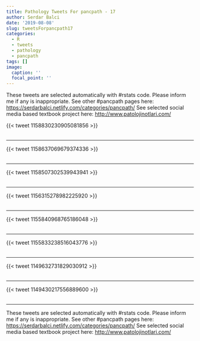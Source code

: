 ```yaml
---
title: Pathology Tweets For pancpath - 17
author: Serdar Balci
date: '2019-08-08'
slug: tweetsForpancpath17
categories:
  - R
  - tweets
  - pathology
  - pancpath
tags: []
image:
  caption: ''
  focal_point: ''
---
```



These tweets are selected automatically with #rstats code. Please inform me if any is inappropriate.
See other #pancpath pages here: https://serdarbalci.netlify.com/categories/pancpath/ 
See selected social media based textbook project here: http://www.patolojinotlari.com/

{{< tweet 1158830230905081856 >}}
<br>
<br>
<hr>
{{< tweet 1158637069679374336 >}}
<br>
<br>
<hr>
{{< tweet 1158507302539943941 >}}
<br>
<br>
<hr>
{{< tweet 1156315278982225920 >}}
<br>
<br>
<hr>
{{< tweet 1155840968765186048 >}}
<br>
<br>
<hr>
{{< tweet 1155833238516043776 >}}
<br>
<br>
<hr>
{{< tweet 1149632731829030912 >}}
<br>
<br>
<hr>
{{< tweet 1149430217556889600 >}}
<br>
<br>
<hr>


These tweets are selected automatically with #rstats code. Please inform me if any is inappropriate.
See other #pancpath pages here: https://serdarbalci.netlify.com/categories/pancpath/ 
See selected social media based textbook project here: http://www.patolojinotlari.com/
